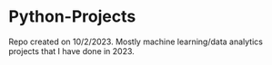 # Python-Projects
Repo created on 10/2/2023. Mostly machine learning/data analytics projects that I have done in 2023.
